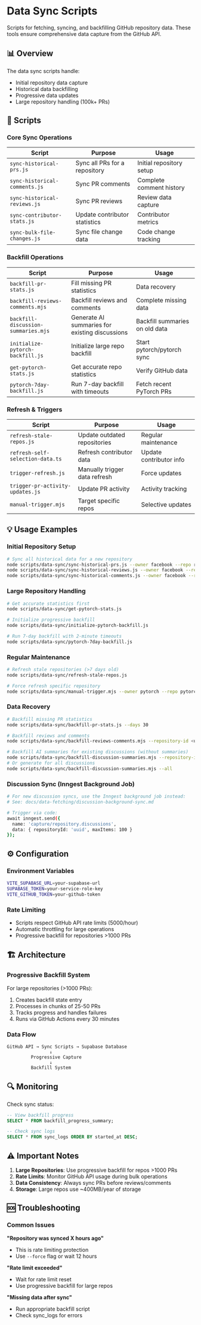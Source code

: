 # Data Sync Scripts

Scripts for fetching, syncing, and backfilling GitHub repository data. These tools ensure comprehensive data capture from the GitHub API.

## 📊 Overview

The data sync scripts handle:
- Initial repository data capture
- Historical data backfilling
- Progressive data updates
- Large repository handling (100k+ PRs)

## 🚀 Scripts

### Core Sync Operations

| Script | Purpose | Usage |
|--------|---------|-------|
| `sync-historical-prs.js` | Sync all PRs for a repository | Initial repository setup |
| `sync-historical-comments.js` | Sync PR comments | Complete comment history |
| `sync-historical-reviews.js` | Sync PR reviews | Review data capture |
| `sync-contributor-stats.js` | Update contributor statistics | Contributor metrics |
| `sync-bulk-file-changes.js` | Sync file change data | Code change tracking |

### Backfill Operations

| Script | Purpose | Usage |
|--------|---------|-------|
| `backfill-pr-stats.js` | Fill missing PR statistics | Data recovery |
| `backfill-reviews-comments.mjs` | Backfill reviews and comments | Complete missing data |
| `backfill-discussion-summaries.mjs` | Generate AI summaries for existing discussions | Backfill summaries on old data |
| `initialize-pytorch-backfill.js` | Initialize large repo backfill | Start pytorch/pytorch sync |
| `get-pytorch-stats.js` | Get accurate repo statistics | Verify GitHub data |
| `pytorch-7day-backfill.js` | Run 7-day backfill with timeouts | Fetch recent PyTorch PRs |

### Refresh & Triggers

| Script | Purpose | Usage |
|--------|---------|-------|
| `refresh-stale-repos.js` | Update outdated repositories | Regular maintenance |
| `refresh-self-selection-data.ts` | Refresh contributor data | Update contributor info |
| `trigger-refresh.js` | Manually trigger data refresh | Force updates |
| `trigger-pr-activity-updates.js` | Update PR activity | Activity tracking |
| `manual-trigger.mjs` | Target specific repos | Selective updates |

## 💡 Usage Examples

### Initial Repository Setup
```bash
# Sync all historical data for a new repository
node scripts/data-sync/sync-historical-prs.js --owner facebook --repo react
node scripts/data-sync/sync-historical-reviews.js --owner facebook --repo react
node scripts/data-sync/sync-historical-comments.js --owner facebook --repo react
```

### Large Repository Handling
```bash
# Get accurate statistics first
node scripts/data-sync/get-pytorch-stats.js

# Initialize progressive backfill
node scripts/data-sync/initialize-pytorch-backfill.js

# Run 7-day backfill with 2-minute timeouts
node scripts/data-sync/pytorch-7day-backfill.js
```

### Regular Maintenance
```bash
# Refresh stale repositories (>7 days old)
node scripts/data-sync/refresh-stale-repos.js

# Force refresh specific repository
node scripts/data-sync/manual-trigger.mjs --owner pytorch --repo pytorch
```

### Data Recovery
```bash
# Backfill missing PR statistics
node scripts/data-sync/backfill-pr-stats.js --days 30

# Backfill reviews and comments
node scripts/data-sync/backfill-reviews-comments.mjs --repository-id <uuid>

# Backfill AI summaries for existing discussions (without summaries)
node scripts/data-sync/backfill-discussion-summaries.mjs --repository-id=<uuid>
# Or generate for all discussions
node scripts/data-sync/backfill-discussion-summaries.mjs --all
```

### Discussion Sync (Inngest Background Job)
```bash
# For new discussion syncs, use the Inngest background job instead:
# See: docs/data-fetching/discussion-background-sync.md

# Trigger via code:
await inngest.send({
  name: 'capture/repository.discussions',
  data: { repositoryId: 'uuid', maxItems: 100 }
});
```

## ⚙️ Configuration

### Environment Variables
```bash
VITE_SUPABASE_URL=your-supabase-url
SUPABASE_TOKEN=your-service-role-key
VITE_GITHUB_TOKEN=your-github-token
```

### Rate Limiting
- Scripts respect GitHub API rate limits (5000/hour)
- Automatic throttling for large operations
- Progressive backfill for repositories >1000 PRs

## 🏗️ Architecture

### Progressive Backfill System
For large repositories (>1000 PRs):
1. Creates backfill state entry
2. Processes in chunks of 25-50 PRs
3. Tracks progress and handles failures
4. Runs via GitHub Actions every 30 minutes

### Data Flow
```
GitHub API → Sync Scripts → Supabase Database
                ↓
         Progressive Capture
                ↓
         Backfill System
```

## 🔍 Monitoring

Check sync status:
```sql
-- View backfill progress
SELECT * FROM backfill_progress_summary;

-- Check sync logs
SELECT * FROM sync_logs ORDER BY started_at DESC;
```

## ⚠️ Important Notes

1. **Large Repositories**: Use progressive backfill for repos >1000 PRs
2. **Rate Limits**: Monitor GitHub API usage during bulk operations
3. **Data Consistency**: Always sync PRs before reviews/comments
4. **Storage**: Large repos use ~400MB/year of storage

## 🆘 Troubleshooting

### Common Issues

**"Repository was synced X hours ago"**
- This is rate limiting protection
- Use `--force` flag or wait 12 hours

**"Rate limit exceeded"**
- Wait for rate limit reset
- Use progressive backfill for large repos

**"Missing data after sync"**
- Run appropriate backfill script
- Check sync_logs for errors